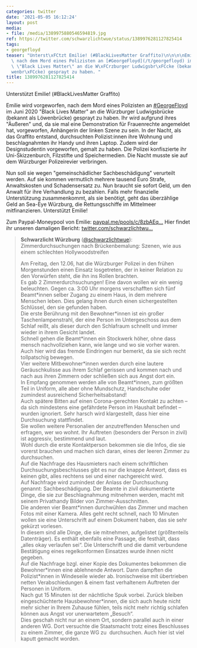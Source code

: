 ```yaml
---
categories: twitter
date: '2021-05-05 16:12:24'
layout: post
media:
- file: /media/1389975880546594819.jpg
ref: https://twitter.com/schwarzlichtwue/status/1389976281127825414
tags:
- georgefloyd
teaser: "Unterst\xFCtzt Emilie! (#BlackLivesMatter Graffito)\n\n\n\nEmilie wird vorgeworfen,\
  \ nach dem Mord eines Polizisten an [#GeorgeFloyd](/t/georgefloyd) im Juni 2020\
  \ \"Black Lives Matter\" an die W\xFCrzburger Ludwigsbr\xFCcke (bekannt als L\xF6\
  wenbr\xFCcke) gesprayt zu haben. "
title: 1389976281127825414
---
```

Unterstützt Emilie! (#BlackLivesMatter Graffito)



Emilie wird vorgeworfen, nach dem Mord eines Polizisten an [#GeorgeFloyd](/t/georgefloyd) im Juni 2020 "Black Lives Matter" an die Würzburger Ludwigsbrücke (bekannt als Löwenbrücke) gesprayt zu haben. 
Ihr wird aufgrund ihres "Äußeren" und, da sie mal eine Demonstration für Frauenrechte angemeldet hat, vorgeworfen, Anhängerin der linken Szene zu sein.
In der Nacht, als das Graffito entstand, durchsuchten Polizist:innen ihre Wohnung und beschlagnahmten ihr Handy und ihren Laptop. Zudem wird der Designstudentin vorgeworfen, gemalt zu haben. Die Polizei konfiszierte ihr Uni-Skizzenburch, Filzstifte und Speichermedien.
Die Nacht musste sie auf dem Würzburger Polizeirevier verbringen. 



Nun soll sie wegen "gemeinschädlicher Sachbeschädigung" verurteilt werden. Auf sie kommen vermutlich mehrere tausend Euro Strafe, Anwaltskosten und Schadensersatz zu.
Nun braucht sie sofort Geld, um den Anwalt für ihre Verhandlung zu bezahlen. Falls mehr finanzielle Unterstützung zusammenkommt, als sie benötigt, geht das überzählige Geld an Sea-Eye Würzburg, die Rettungsschiffe im Mittelmeer mitfinanzieren.
Unterstützt Emilie!



Zum Paypal-Moneypool von Emilie: [paypal.me/pools/c/8zbAEq…](http://paypal.me/pools/c/8zbAEqnE5x)
Hier findet ihr unseren damaligen Bericht: [twitter.com/schwarzlichtwu…](https://twitter.com/schwarzlichtwue/status/1272801602571812866?s=19)
> <b>Schwarzlicht Würzburg</b> ([@schwarzlichtwue](https://twitter.com/schwarzlichtwue)):  
>Zimmerdurchsuchungen nach Brückenbemalung: Szenen, wie aus einem schlechten Hollywoodstreifen  
>  
>  
>  
>Am Freitag, den 12.06, hat die Würzburger Polizei in den frühen Morgenstunden einen Einsatz losgetreten, der in keiner Relation zu den Vorwürfen steht, die ihn ins Rollen brachten.   
>Es gab 2 Zimmerdurchsuchungen! Eine davon wollen wir ein wenig beleuchten. Gegen ca. 3:00 Uhr morgens verschafften sich fünf Beamt\*innen selber Zugang zu einem Haus, in dem mehrere Menschen leben. Dies gelang ihnen durch einen sichergestellten Schlüssel, den sie gefunden haben.  
>Die erste Berührung mit den Bewohner\*innen ist ein großer Taschenlampenstrahl, der eine Person im Untergeschoss aus dem Schlaf reißt, als dieser durch den Schlafraum schnellt und immer wieder in ihrem Gesicht landet.  
>Schnell gehen die Beamt\*innen ein Stockwerk höher, ohne dass mensch nachvollziehen kann, wie lange und wo sie vorher waren. Auch hier wird das fremde Eindringen nur bemerkt, da sie sich recht tollpatschig bewegen.  
>Vier weitere Mitbewohner\*innen werden durch eine lautere Geräuschkulisse aus ihrem Schlaf gerissen und kommen nach und nach aus ihren Zimmern oder schließen sich aus Angst dort ein.  
>In Empfang genommen werden alle von Beamt\*innen, zum größten Teil in Uniform, alle aber ohne Mundschutz, Handschuhe oder zumindest ausreichend Sicherheitsabstand!  
>Auch spätere Bitten auf einen Corona-gerechten Kontakt zu achten – da sich mindestens eine gefährdete Person im Haushalt befindet – wurden ignoriert. Sehr harsch wird klargestellt, dass hier eine Durchsuchung stattfindet.  
>Sie wollen weitere Personalien der anzutreffenden Menschen und erfragen, wer wo wohnt. Ihr Auftreten (besonders der Person in zivil) ist aggressiv, bestimmend und laut.  
>Wohl durch die erste Kontaktperson bekommen sie die Infos, die sie vorerst brauchen und machen sich daran, eines der leeren Zimmer zu durchsuchen.  
>Auf die Nachfrage des Hausmieters nach einem schriftlichen Durchsuchungsbeschlusses gibt es nur die knappe Antwort, dass es keinen gibt, alles rechtens sei und einer nachgereicht wird.  
>Auf Nachfrage wird zumindest der Anlass der Durchsuchung genannt: Sachbeschädigung. Der Beamte in zivil dokumentierte Dinge, die sie zur Beschlagnahmung mitnehmen werden, macht mit seinem Privathandy Bilder von Zimmer-Ausschnitten.  
>Die anderen vier Beamt\*innen durchwühlen das Zimmer und machen Fotos mit einer Kamera. Alles geht recht schnell, nach 10 Minuten wollen sie eine Unterschrift auf einem Dokument haben, das sie sehr gekürzt vorlesen.  
>In diesem sind alle Dinge, die sie mitnehmen, aufgelistet (größtenteils Datenträger). Es enthält ebenfalls eine Passage, die festhält, dass „alles okay verlaufen sei“. Die Unterschrift und die damit verbundene Bestätigung eines regelkonformen Einsatzes wurde ihnen nicht gegeben.  
>Auf die Nachfrage bzgl. einer Kopie des Dokumentes bekommen die Bewohner\*innen eine ablehnende Antwort. Dann dampften die Polizist\*innen in Windeseile wieder ab. Ironischweise mit übertrieben netten Verabschiedungen &amp; einem fast verhaltenem Auftreten der Personen in Uniform.  
>Nach gut 15 Minuten ist der nächtliche Spuk vorbei. Zurück bleiben eingeschüchterte Hausbewohner\*innen, die sich auch heute nicht mehr sicher in Ihrem Zuhause fühlen, teils nicht mehr richtig schlafen können aus Angst vor unerwartetem „Besuch“.  
>Dies geschah nicht nur an einem Ort, sondern parallel auch in einer anderen WG. Dort versuchte die Staatsmacht trotz eines Beschlusses zu einem Zimmer, die ganze WG zu  durchsuchen. Auch hier ist viel kaputt gemacht worden.  

